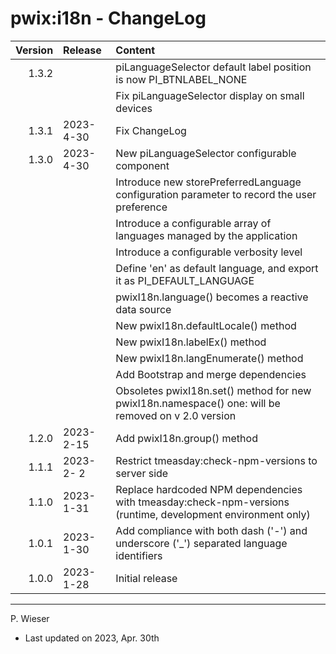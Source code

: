# pwix:i18n - ChangeLog

| Version | Release    | Content |
| ---:    | :---       | :---    |
| 1.3.2   |  | piLanguageSelector default label position is now PI_BTNLABEL_NONE |
|         |  | Fix piLanguageSelector display on small devices |
| 1.3.1   | 2023- 4-30 | Fix ChangeLog |
| 1.3.0   | 2023- 4-30 | New piLanguageSelector configurable component |
|         |            | Introduce new storePreferredLanguage configuration parameter to record the user preference |
|         |            | Introduce a configurable array of languages managed by the application |
|         |            | Introduce a configurable verbosity level |
|         |            | Define 'en' as default language, and export it as PI_DEFAULT_LANGUAGE |
|         |            | pwixI18n.language() becomes a reactive data source |
|         |            | New pwixI18n.defaultLocale() method |
|         |            | New pwixI18n.labelEx() method |
|         |            | New pwixI18n.langEnumerate() method |
|         |            | Add Bootstrap and merge dependencies |
|         |            | Obsoletes pwixI18n.set() method for new pwixI18n.namespace() one: will be removed on v 2.0 version |
| 1.2.0   | 2023- 2-15 | Add pwixI18n.group() method |
| 1.1.1   | 2023- 2- 2 | Restrict tmeasday:check-npm-versions to server side |
| 1.1.0   | 2023- 1-31 | Replace hardcoded NPM dependencies with tmeasday:check-npm-versions (runtime, development environment only) |
| 1.0.1   | 2023- 1-30 | Add compliance with both dash ('-') and underscore ('_') separated language identifiers |
| 1.0.0   | 2023- 1-28 | Initial release |

---
P. Wieser
- Last updated on 2023, Apr. 30th
